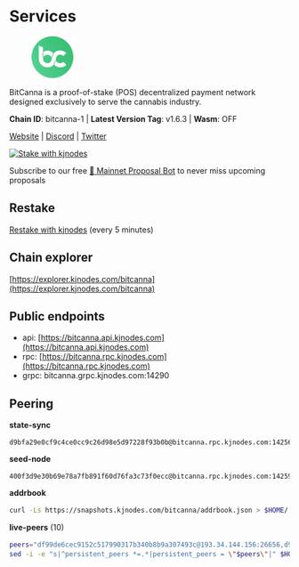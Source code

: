 # Services

<figure><img src="https://raw.githubusercontent.com/kj89/cosmos-images/main/logos/bitcanna.png" alt=""><figcaption></figcaption></figure>

BitCanna is a proof-of-stake (POS) decentralized payment network designed exclusively to serve the cannabis industry. 

**Chain ID**: bitcanna-1 | **Latest Version Tag**: v1.6.3 | **Wasm**: OFF

[Website](https://www.bitcanna.io) | [Discord](https://discord.gg/9AVrzaVQvs) | [Twitter](https://twitter.com/BitCannaGlobal)

[![Stake with kjnodes](https://i.ibb.co/cr44Q8j/button-stake-with-kjnodes.png)](https://restake.app/bitcanna/bcnavaloper1aym6s8eza7kjvnxuwxufrzccz6vqvgnsc47cc7)

Subscribe to our free [🤖 Mainnet Proposal Bot](https://t.me/kjnodes_proposal_bot) to never miss upcoming proposals

## Restake

[Restake with kjnodes](https://restake.app/bitcanna/bcnavaloper1aym6s8eza7kjvnxuwxufrzccz6vqvgnsc47cc7) (every 5 minutes)
## Chain explorer
[https://explorer.kjnodes.com/bitcanna](https://explorer.kjnodes.com/bitcanna)

## Public endpoints

* api: [https://bitcanna.api.kjnodes.com](https://bitcanna.api.kjnodes.com)
* rpc: [https://bitcanna.rpc.kjnodes.com](https://bitcanna.rpc.kjnodes.com)
* grpc: bitcanna.grpc.kjnodes.com:14290

## Peering

**state-sync**

```text
d9bfa29e0cf9c4ce0cc9c26d98e5d97228f93b0b@bitcanna.rpc.kjnodes.com:14256
```

**seed-node**

```text
400f3d9e30b69e78a7fb891f60d76fa3c73f0ecc@bitcanna.rpc.kjnodes.com:14259
```

**addrbook**
```bash
curl -Ls https://snapshots.kjnodes.com/bitcanna/addrbook.json > $HOME/.bcna/config/addrbook.json
```

**live-peers** (10)
```bash
peers="df99de6cec9152c517990317b340b8b9a307493c@193.34.144.156:26656,d9bfa29e0cf9c4ce0cc9c26d98e5d97228f93b0b@65.109.88.38:14256,320d0d38559140608b72a361db44b2a8f14bf0d1@107.181.229.154:16656,b587bf827b5f680c417601b536ffbd505c88bb07@193.70.45.106:13056,a7d96dc929824613315dcc1c90fee119f28cc51f@134.65.193.132:26656,b212d5740b2e11e54f56b072dc13b6134650cfb5@169.155.168.54:26656,89757803f40da51678451735445ad40d5b15e059@169.155.168.66:26656,d4cef8cf26d1d6b7167ac6c15601965081176df7@144.91.118.216:26656,b204222a9b6ca4eee39a836b7406483a5ad4e719@144.91.114.250:26656,d2247f7b919f0781c90ee61958d7044665a22d38@169.155.169.55:26656"
sed -i -e "s|^persistent_peers *=.*|persistent_peers = \"$peers\"|" $HOME/.bcna/config/config.toml
```
